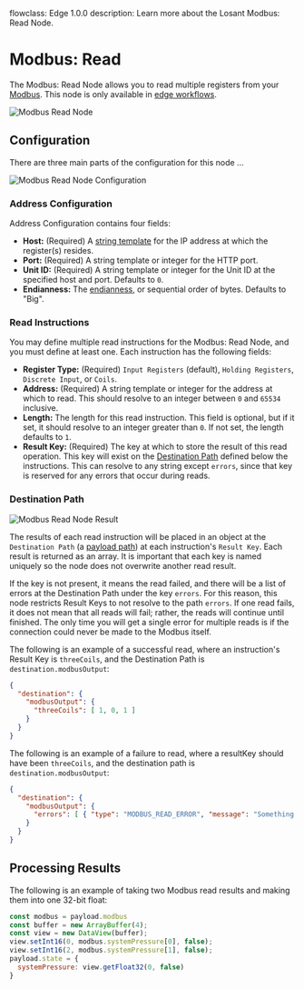 flowclass: Edge 1.0.0
description: Learn more about the Losant Modbus: Read Node.

# Modbus: Read

The Modbus: Read Node allows you to read multiple registers from your [Modbus](https://en.wikipedia.org/wiki/Modbus). This node is only available in [edge workflows](/workflows/edge-workflows/).

![Modbus Read Node](/images/workflows/data/modbus-read-node.png "Modbus Read Node")

## Configuration

There are three main parts of the configuration for this node ...

![Modbus Read Node Configuration](/images/workflows/data/modbus-read-node-configuration.png "Modbus Read Node Configuration")

### Address Configuration

Address Configuration contains four fields:

*   **Host:** (Required) A [string template](/workflows/accessing-payload-data/#string-templates) for the IP address at which the register(s) resides.
*   **Port:** (Required) A string template or integer for the HTTP port.
*   **Unit ID:** (Required) A string template or integer for the Unit ID at the specified host and port. Defaults to `0`.
*   **Endianness:** The [endianness](https://en.wikipedia.org/wiki/Endianness), or sequential order of bytes. Defaults to "Big".

### Read Instructions

You may define multiple read instructions for the Modbus: Read Node, and you must define at least one. Each instruction has the following fields:

*   **Register Type:** (Required) `Input Registers` (default), `Holding Registers`, `Discrete Input`, or `Coils`.
*   **Address:** (Required) A string template or integer for the address at which to read. This should resolve to an integer between `0` and `65534` inclusive.
*   **Length:** The length for this read instruction. This field is optional, but if it set, it should resolve to an integer greater than `0`. If not set, the length defaults to `1`.
*   **Result Key:** (Required) The key at which to store the result of this read operation. This key will exist on the [Destination Path](#result) defined below the instructions. This can resolve to any string except `errors`, since that key is reserved for any errors that occur during reads.

### Destination Path

![Modbus Read Node Result](/images/workflows/data/modbus-read-node-result.png "Modbus Read Node Result")

The results of each read instruction will be placed in an object at the `Destination Path` (a [payload path](/workflows/accessing-payload-data/#payload-paths)) at each instruction's `Result Key`. Each result is returned as an array. It is important that each key is named uniquely so the node does not overwrite another read result. 

If the key is not present, it means the read failed, and there will be a list of errors at the Destination Path under the key `errors`. For this reason, this node restricts Result Keys to not resolve to the path `errors`. If one read fails, it does not mean that all reads will fail; rather, the reads will continue until finished. The only time you will get a single error for multiple reads is if the connection could never be made to the Modbus itself.

The following is an example of a successful read, where an instruction's Result Key is `threeCoils`, and the Destination Path is `destination.modbusOutput`:

```json
{
  "destination": {
    "modbusOutput": {
      "threeCoils": [ 1, 0, 1 ]
    }
  }
}
```

The following is an example of a failure to read, where a resultKey should have been `threeCoils`, and the destination path is `destination.modbusOutput`:

```json
{
  "destination": {
    "modbusOutput": {
      "errors": [ { "type": "MODBUS_READ_ERROR", "message": "Something useful to help you fix the issue." } ]
    }
  }
}
```

## Processing Results

The following is an example of taking two Modbus read results and making them into one 32-bit float:

```javascript
const modbus = payload.modbus
const buffer = new ArrayBuffer(4);
const view = new DataView(buffer);
view.setInt16(0, modbus.systemPressure[0], false);
view.setInt16(2, modbus.systemPressure[1], false);
payload.state = {
  systemPressure: view.getFloat32(0, false)
}
```
